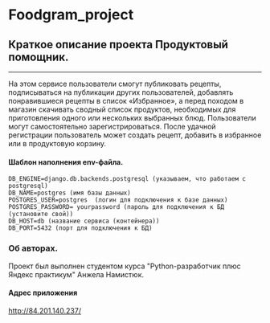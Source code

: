 # Foodgram_project

## Краткое описание проекта Продуктовый помощник.
____
На этом сервисе пользователи смогут публиковать рецепты, подписываться на публикации других пользователей, 
добавлять понравившиеся рецепты в список «Избранное», а перед походом в магазин скачивать сводный список продуктов, 
необходимых для приготовления одного или нескольких выбранных блюд.
Пользователи могут самостоятельно зарегистрироваться. После удачной регистрации 
пользователь может создать рецепт, добавить в избранное или в продуктовую корзину.

#### Шаблон наполнения env-файла.

	DB_ENGINE=django.db.backends.postgresql (указываем, что работаем с postgresql)
	DB_NAME=postgres (имя базы данных)
	POSTGRES_USER=postgres  (логин для подключения к базе данных)
	POSTGRES_PASSWORD= yourpassword (пароль для подключения к БД (установите свой))
	DB_HOST=db (название сервиса (контейнера))
	DB_PORT=5432 (порт для подключения к БД)
            
### Об авторах.

Проект был выполнен студентом курса "Python-разработчик плюс Яндекс практикум"
Анжела Намистюк.

#### Адрес приложения
http://84.201.140.237/